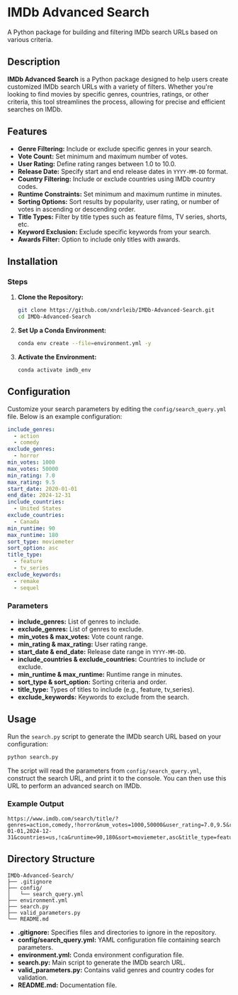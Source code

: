 # IMDb Advanced Search

A Python package for building and filtering IMDb search URLs based on various criteria.

## Description

**IMDb Advanced Search** is a Python package designed to help users create customized IMDb search URLs with a variety of filters. Whether you're looking to find movies by specific genres, countries, ratings, or other criteria, this tool streamlines the process, allowing for precise and efficient searches on IMDb.

## Features

- **Genre Filtering:** Include or exclude specific genres in your search.
- **Vote Count:** Set minimum and maximum number of votes.
- **User Rating:** Define rating ranges between 1.0 to 10.0.
- **Release Date:** Specify start and end release dates in `YYYY-MM-DD` format.
- **Country Filtering:** Include or exclude countries using IMDb country codes.
- **Runtime Constraints:** Set minimum and maximum runtime in minutes.
- **Sorting Options:** Sort results by popularity, user rating, or number of votes in ascending or descending order.
- **Title Types:** Filter by title types such as feature films, TV series, shorts, etc.
- **Keyword Exclusion:** Exclude specific keywords from your search.
- **Awards Filter:** Option to include only titles with awards.

## Installation

### Steps

1. **Clone the Repository:**

    ```bash
    git clone https://github.com/xndrleib/IMDb-Advanced-Search.git
    cd IMDb-Advanced-Search
    ```

2. **Set Up a Conda Environment:**

    ```bash
    conda env create --file=environment.yml -y
    ```
3. **Activate the Environment:**
    ```
    conda activate imdb_env
    ```

## Configuration

Customize your search parameters by editing the `config/search_query.yml` file. Below is an example configuration:

```yaml
include_genres:
  - action
  - comedy
exclude_genres:
  - horror
min_votes: 1000
max_votes: 50000
min_rating: 7.0
max_rating: 9.5
start_date: 2020-01-01
end_date: 2024-12-31
include_countries:
  - United States
exclude_countries:
  - Canada
min_runtime: 90
max_runtime: 180
sort_type: moviemeter
sort_option: asc
title_type:
  - feature
  - tv_series
exclude_keywords:
  - remake
  - sequel
```

### Parameters

- **include_genres:** List of genres to include.
- **exclude_genres:** List of genres to exclude.
- **min_votes & max_votes:** Vote count range.
- **min_rating & max_rating:** User rating range.
- **start_date & end_date:** Release date range in `YYYY-MM-DD`.
- **include_countries & exclude_countries:** Countries to include or exclude.
- **min_runtime & max_runtime:** Runtime range in minutes.
- **sort_type & sort_option:** Sorting criteria and order.
- **title_type:** Types of titles to include (e.g., feature, tv_series).
- **exclude_keywords:** Keywords to exclude from the search.

## Usage

Run the `search.py` script to generate the IMDb search URL based on your configuration:

```bash
python search.py
```

The script will read the parameters from `config/search_query.yml`, construct the search URL, and print it to the console. You can then use this URL to perform an advanced search on IMDb.

### Example Output

```
https://www.imdb.com/search/title/?genres=action,comedy,!horror&num_votes=1000,50000&user_rating=7.0,9.5&release_date=2020-01-01,2024-12-31&countries=us,!ca&runtime=90,180&sort=moviemeter,asc&title_type=feature,tv_series&keywords=!remake,!sequel&has=awards
```

## Directory Structure

```
IMDb-Advanced-Search/
├── .gitignore
├── config/
│   └── search_query.yml
├── environment.yml
├── search.py
├── valid_parameters.py
└── README.md
```

- **.gitignore:** Specifies files and directories to ignore in the repository.
- **config/search_query.yml:** YAML configuration file containing search parameters.
- **environment.yml:** Conda environment configuration file.
- **search.py:** Main script to generate the IMDb search URL.
- **valid_parameters.py:** Contains valid genres and country codes for validation.
- **README.md:** Documentation file.

